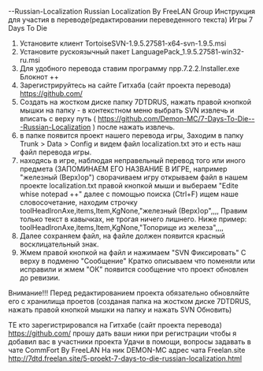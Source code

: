 --Russian-Localization
 Russian Localization By FreeLAN Group
Инструкция для участия в переводе(редактировании переведенного текста) Игры 7 Days To Die
1. Установите клиент TortoiseSVN-1.9.5.27581-x64-svn-1.9.5.msi
2. Установите рускоязычный пакет LanguagePack_1.9.5.27581-win32-ru.msi
3. Для удобного перевода ставим программу npp.7.2.2.Installer.exe Блокнот ++
4. Зарегистрируйтесь на сайте Гитхаба (сайт проекта перевода) https://github.com/
5. Создать на жостком диске папку 7DTDRUS, нажать правой кнопкой мышки на папку - 
в контекстном меню выбрать SVN извлечь и вписать с верху путь (  https://github.com/Demon-MC/7-Days-To-Die---Russian-Localization  )
после нажать извлечь.
6. в папке появится проект нашего перевода игры, Заходим в папку Trunk > Data > Config  и видем файл localization.txt это и есть наш файл перевода игры.
7. находясь в игре, наблюдая неправельный перевод того или иного предмета (ЗАПОМИНАЕМ ЕГО НАЗВАНИЕ В ИГРЕ, например "железный (Верх)ор") сворачиваем игру открываем файл в нашем 
проекте localization.txt правой кнопкой мыши и выбераем "Edite whise notepad ++" далее с помощью поиска (Ctrl+F) ищем наше словосочетание,
находим строчку toolHeadIronAxe,items,Item,KgNone,"железный (Верх)ор",,,,  Правим только текст в кавычках, не трогая ничего лишнего. Ниже пример:
toolHeadIronAxe,items,Item,KgNone,"Топорище из железа",,,,
8. Далее сохраняем файл, на файле должен появится красный восклицательный знак.
9. Жмем правой кнопкой на файл и нажимаем "SVN Фиксировать" С верху в подменю "Сообщение" Кратко описываем что поменяли или исправили и жмем "ОК" появится сообщение что проект обновлен до ревизии.

Внимание!!! Перед редактированием проекта обязательно обновляйте его с хранилища проетов (созданая папка на жостком диске 7DTDRUS, нажать правой кнопкой мышки 
на папку и нажать SVN Обновить)

ТЕ кто зарегистрировался на Гитхабе (сайт проекта перевода) https://github.com/ прошу дать ваши ники при регистрации чтобы я добавил вас в участники проекта
Удачи в помощи, вопросы задавать в чате CommFort By FreeLAN  На ник DEMON-MC адрес чата Freelan.site
http://7dtd.freelan.site/5-proekt-7-days-to-die-russian-localization.html
